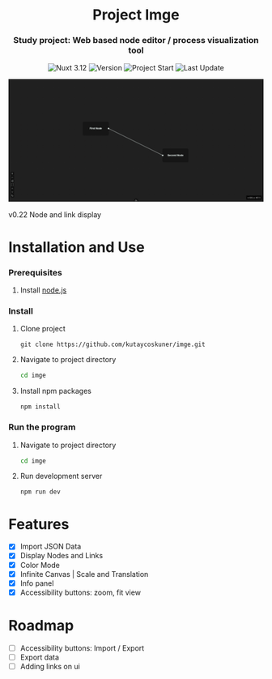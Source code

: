 <h1 align="center">
    Project Imge
</h1>
<h3 align="center">
    Study project: Web based node editor / process visualization tool
</h3>
<!-- <p align="center">
    <a href="#">Docs</a> |
    <a href="#">Report an Issue</a> 
</p> -->

<p align="center">
    <img alt="Nuxt 3.12" src="https://img.shields.io/badge/Nuxt-3.12.0-blue?logo=nuxtdotjs&logoColor=white" />
    <img alt="Version" src="https://img.shields.io/badge/Version-0.23-blue" />
    <img alt="Project Start" src="https://img.shields.io/badge/project_start-21_Aug_2024-green" />
    <img alt="Last Update" src="https://img.shields.io/github/last-commit/kutaycoskuner/imge" />
</p>

<p align="center">

![first frame](_display/0.22_link-display.png)
<figcaption>v0.22 Node and link display</figcaption>

</p>

# Installation and Use

### Prerequisites
1. Install [node.js](https://nodejs.org/en/download/package-manager)

### Install
1. Clone project
    ```
    git clone https://github.com/kutaycoskuner/imge.git
    ```
2. Navigate to project directory
    ```bash
    cd imge
    ```
3. Install npm packages
    ```
    npm install
    ```
### Run the program
1. Navigate to project directory
    ```bash
    cd imge
    ```
2. Run development server
    ```
    npm run dev
    ```

# Features
- [x] Import JSON Data
- [x] Display Nodes and Links
- [x] Color Mode
- [x] Infinite Canvas | Scale and Translation
- [x] Info panel 
- [x] Accessibility buttons: zoom, fit view

# Roadmap
- [ ] Accessibility buttons: Import / Export
- [ ] Export data
- [ ] Adding links on ui